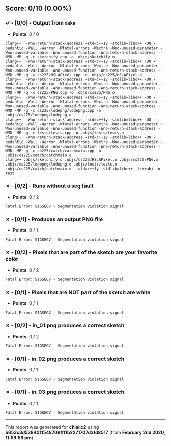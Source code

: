 


## Score: 0/10 (0.00%)


### ✓ - [0/0] - Output from `make`

- **Points**: 0 / 0


```
clang++  -Wno-return-stack-address -std=c++1y -stdlib=libc++ -O0 -pedantic -Wall -Werror -Wfatal-errors -Wextra -Wno-unused-parameter -Wno-unused-variable -Wno-unused-function -Wno-return-stack-address -MMD -MP -g -c sketchify.cpp -o .objs/sketchify.o
clang++  -Wno-return-stack-address -std=c++1y -stdlib=libc++ -O0 -pedantic -Wall -Werror -Wfatal-errors -Wextra -Wno-unused-parameter -Wno-unused-variable -Wno-unused-function -Wno-return-stack-address -MMD -MP -g -c cs225/HSLAPixel.cpp -o .objs/cs225/HSLAPixel.o
clang++  -Wno-return-stack-address -std=c++1y -stdlib=libc++ -O0 -pedantic -Wall -Werror -Wfatal-errors -Wextra -Wno-unused-parameter -Wno-unused-variable -Wno-unused-function -Wno-return-stack-address -MMD -MP -g -c cs225/PNG.cpp -o .objs/cs225/PNG.o
clang++  -Wno-return-stack-address -std=c++1y -stdlib=libc++ -O0 -pedantic -Wall -Werror -Wfatal-errors -Wextra -Wno-unused-parameter -Wno-unused-variable -Wno-unused-function -Wno-return-stack-address -MMD -MP -g -c cs225/lodepng/lodepng.cpp -o .objs/cs225/lodepng/lodepng.o
clang++  -Wno-return-stack-address -std=c++1y -stdlib=libc++ -O0 -pedantic -Wall -Werror -Wfatal-errors -Wextra -Wno-unused-parameter -Wno-unused-variable -Wno-unused-function -Wno-return-stack-address -MMD -MP -g -c tests/tests.cpp -o .objs/tests/tests.o
clang++  -Wno-return-stack-address -std=c++1y -stdlib=libc++ -O0 -pedantic -Wall -Werror -Wfatal-errors -Wextra -Wno-unused-parameter -Wno-unused-variable -Wno-unused-function -Wno-return-stack-address -MMD -MP -g -c cs225/catch/catchmain.cpp -o .objs/cs225/catch/catchmain.o
clang++ .objs/sketchify.o .objs/cs225/HSLAPixel.o .objs/cs225/PNG.o .objs/cs225/lodepng/lodepng.o .objs/tests/tests.o .objs/cs225/catch/catchmain.o  -std=c++1y -stdlib=libc++ -lc++abi -o test

```


### ✗ - [0/2] - Runs without a seg fault

- **Points**: 0 / 2


```
Fatal Error: SIGSEGV - Segmentation violation signal
```


### ✗ - [0/1] - Produces an output PNG file

- **Points**: 0 / 1


```
Fatal Error: SIGSEGV - Segmentation violation signal
```


### ✗ - [0/2] - Pixels that are part of the sketch are your favorite color

- **Points**: 0 / 2


```
Fatal Error: SIGSEGV - Segmentation violation signal
```


### ✗ - [0/1] - Pixels that are NOT part of the sketch are white

- **Points**: 0 / 1


```
Fatal Error: SIGSEGV - Segmentation violation signal
```


### ✗ - [0/2] - in_01.png produces a correct sketch

- **Points**: 0 / 2


```
Fatal Error: SIGSEGV - Segmentation violation signal
```


### ✗ - [0/1] - in_02.png produces a correct sketch

- **Points**: 0 / 1


```
Fatal Error: SIGSEGV - Segmentation violation signal
```


### ✗ - [0/1] - in_03.png produces a correct sketch

- **Points**: 0 / 1


```
Fatal Error: SIGSEGV - Segmentation violation signal
```


---

This report was generated for **chiaiic2** using **b653c3d52840f1548709fff1b2271707d3fd8517** (from **February 2nd 2020, 11:59:59 pm**)

